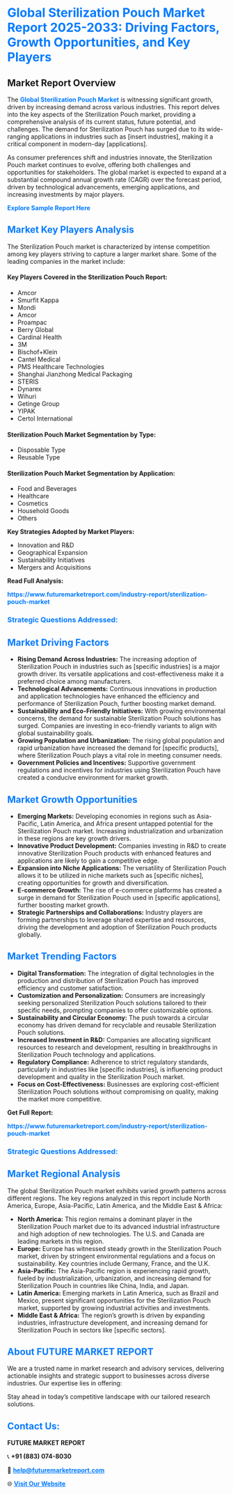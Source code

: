 <h1 style="color: #007BFF;">Global Sterilization Pouch Market Report 2025-2033: Driving Factors, Growth Opportunities, and Key Players</h1>

<section id="overview">
<h2>Market Report Overview</h2>
<p>The <a href="https://www.futuremarketreport.com/industry-report/sterilization-pouch-market" style="color: #007BFF; text-decoration: none;"><strong>Global Sterilization Pouch Market</strong></a> is witnessing significant growth, driven by increasing demand across various industries. This report delves into the key aspects of the Sterilization Pouch market, providing a comprehensive analysis of its current status, future potential, and challenges. The demand for Sterilization Pouch has surged due to its wide-ranging applications in industries such as [insert industries], making it a critical component in modern-day [applications].</p>
<p>As consumer preferences shift and industries innovate, the Sterilization Pouch market continues to evolve, offering both challenges and opportunities for stakeholders. The global market is expected to expand at a substantial compound annual growth rate (CAGR) over the forecast period, driven by technological advancements, emerging applications, and increasing investments by major players.</p>
</section>

<section id="overview">
<p><a href="https://www.futuremarketreport.com/request-sample/reportId=77026" style="color: #007BFF; text-decoration: none;"><strong>Explore Sample Report Here</strong></a></p>
</section>

<section id="key-players">
<h2 style="color: #007BFF;">Market Key Players Analysis</h2>
<p>The Sterilization Pouch market is characterized by intense competition among key players striving to capture a larger market share. Some of the leading companies in the market include:</p>
<h4>Key Players Covered in the Sterilization Pouch Report:</h4>
<ul><li>Amcor</li><li>Smurfit Kappa</li><li>Mondi</li><li>Amcor</li><li>Proampac</li><li>Berry Global</li><li>Cardinal Health</li><li>3M</li><li>Bischof+Klein</li><li>Cantel Medical</li><li>PMS Healthcare Technologies</li><li>Shanghai Jianzhong Medical Packaging</li><li>STERIS</li><li>Dynarex</li><li>Wihuri</li><li>Getinge Group</li><li>YIPAK</li><li>Certol International</li></ul>
<h4>Sterilization Pouch Market Segmentation by Type:</h4>
<ul><li>Disposable Type</li><li>Reusable Type</li></ul>

<h4>Sterilization Pouch Market Segmentation by Application:</h4>
<ul><li>Food and Beverages</li><li>Healthcare</li><li>Cosmetics</li><li>Household Goods</li><li>Others</li></ul>
<p><strong>Key Strategies Adopted by Market Players:</strong></p>
<ul>
<li>Innovation and R&D</li>
<li>Geographical Expansion</li>
<li>Sustainability Initiatives</li>
<li>Mergers and Acquisitions</li>
</ul>
</section>

<section>
<p><strong>Read Full Analysis: </strong></p><a href="https://www.futuremarketreport.com/industry-report/sterilization-pouch-market" style="color: #007BFF; text-decoration: none;"><strong>https://www.futuremarketreport.com/industry-report/sterilization-pouch-market</strong></a>
<h3 style="color: #007BFF;">Strategic Questions Addressed:</h3>
</section>

<section id="driving-factors">
<h2 style="color: #007BFF;">Market Driving Factors</h2>
<ul>
<li><strong>Rising Demand Across Industries:</strong> The increasing adoption of Sterilization Pouch in industries such as [specific industries] is a major growth driver. Its versatile applications and cost-effectiveness make it a preferred choice among manufacturers.</li>
<li><strong>Technological Advancements:</strong> Continuous innovations in production and application technologies have enhanced the efficiency and performance of Sterilization Pouch, further boosting market demand.</li>
<li><strong>Sustainability and Eco-Friendly Initiatives:</strong> With growing environmental concerns, the demand for sustainable Sterilization Pouch solutions has surged. Companies are investing in eco-friendly variants to align with global sustainability goals.</li>
<li><strong>Growing Population and Urbanization:</strong> The rising global population and rapid urbanization have increased the demand for [specific products], where Sterilization Pouch plays a vital role in meeting consumer needs.</li>
<li><strong>Government Policies and Incentives:</strong> Supportive government regulations and incentives for industries using Sterilization Pouch have created a conducive environment for market growth.</li>
</ul>
</section>

<section id="growth-opportunities">
<h2 style="color: #007BFF;">Market Growth Opportunities</h2>
<ul>
<li><strong>Emerging Markets:</strong> Developing economies in regions such as Asia-Pacific, Latin America, and Africa present untapped potential for the Sterilization Pouch market. Increasing industrialization and urbanization in these regions are key growth drivers.</li>
<li><strong>Innovative Product Development:</strong> Companies investing in R&D to create innovative Sterilization Pouch products with enhanced features and applications are likely to gain a competitive edge.</li>
<li><strong>Expansion into Niche Applications:</strong> The versatility of Sterilization Pouch allows it to be utilized in niche markets such as [specific niches], creating opportunities for growth and diversification.</li>
<li><strong>E-commerce Growth:</strong> The rise of e-commerce platforms has created a surge in demand for Sterilization Pouch used in [specific applications], further boosting market growth.</li>
<li><strong>Strategic Partnerships and Collaborations:</strong> Industry players are forming partnerships to leverage shared expertise and resources, driving the development and adoption of Sterilization Pouch products globally.</li>
</ul>
</section>

<section id="trending-factors">
<h2 style="color: #007BFF;">Market Trending Factors</h2>
<ul>
<li><strong>Digital Transformation:</strong> The integration of digital technologies in the production and distribution of Sterilization Pouch has improved efficiency and customer satisfaction.</li>
<li><strong>Customization and Personalization:</strong> Consumers are increasingly seeking personalized Sterilization Pouch solutions tailored to their specific needs, prompting companies to offer customizable options.</li>
<li><strong>Sustainability and Circular Economy:</strong> The push towards a circular economy has driven demand for recyclable and reusable Sterilization Pouch solutions.</li>
<li><strong>Increased Investment in R&D:</strong> Companies are allocating significant resources to research and development, resulting in breakthroughs in Sterilization Pouch technology and applications.</li>
<li><strong>Regulatory Compliance:</strong> Adherence to strict regulatory standards, particularly in industries like [specific industries], is influencing product development and quality in the Sterilization Pouch market.</li>
<li><strong>Focus on Cost-Effectiveness:</strong> Businesses are exploring cost-efficient Sterilization Pouch solutions without compromising on quality, making the market more competitive.</li>
</ul>
</section>

<section>
<p><strong>Get Full Report: </strong></p><a href="https://www.futuremarketreport.com/industry-report/sterilization-pouch-market" style="color: #007BFF; text-decoration: none;"><strong>https://www.futuremarketreport.com/industry-report/sterilization-pouch-market</strong></a>
<h3 style="color: #007BFF;">Strategic Questions Addressed:</h3>
</section>


<section id="regional-analysis">
<h2 style="color: #007BFF;">Market Regional Analysis</h2>
<p>The global Sterilization Pouch market exhibits varied growth patterns across different regions. The key regions analyzed in this report include North America, Europe, Asia-Pacific, Latin America, and the Middle East & Africa:</p>
<ul>
<li><strong>North America:</strong> This region remains a dominant player in the Sterilization Pouch market due to its advanced industrial infrastructure and high adoption of new technologies. The U.S. and Canada are leading markets in this region.</li>
<li><strong>Europe:</strong> Europe has witnessed steady growth in the Sterilization Pouch market, driven by stringent environmental regulations and a focus on sustainability. Key countries include Germany, France, and the U.K.</li>
<li><strong>Asia-Pacific:</strong> The Asia-Pacific region is experiencing rapid growth, fueled by industrialization, urbanization, and increasing demand for Sterilization Pouch in countries like China, India, and Japan.</li>
<li><strong>Latin America:</strong> Emerging markets in Latin America, such as Brazil and Mexico, present significant opportunities for the Sterilization Pouch market, supported by growing industrial activities and investments.</li>
<li><strong>Middle East & Africa:</strong> The region’s growth is driven by expanding industries, infrastructure development, and increasing demand for Sterilization Pouch in sectors like [specific sectors].</li>
</ul>
</section>

<footer>
<h2 style="color: #007BFF;">About FUTURE MARKET REPORT</h2>
<p>We are a trusted name in market research and advisory services, delivering actionable insights and strategic support to businesses across diverse industries. Our expertise lies in offering:</p>

<p>Stay ahead in today’s competitive landscape with our tailored research solutions.</p>

<h2 style="color: #007BFF;">Contact Us:</h2>
<p><strong>FUTURE MARKET REPORT</strong></p>
<p>📞 <strong>+91 (883) 074-8030</strong></p>
<p>📧 <strong><a href="mailto:help@futuremarketreport.com" style="color: #007BFF;">help@futuremarketreport.com</a></strong></p>
<p>🌐 <strong><a href="https://www.futuremarketreport.com/" style="color: #007BFF;">Visit Our Website</a></strong></p>
</footer>